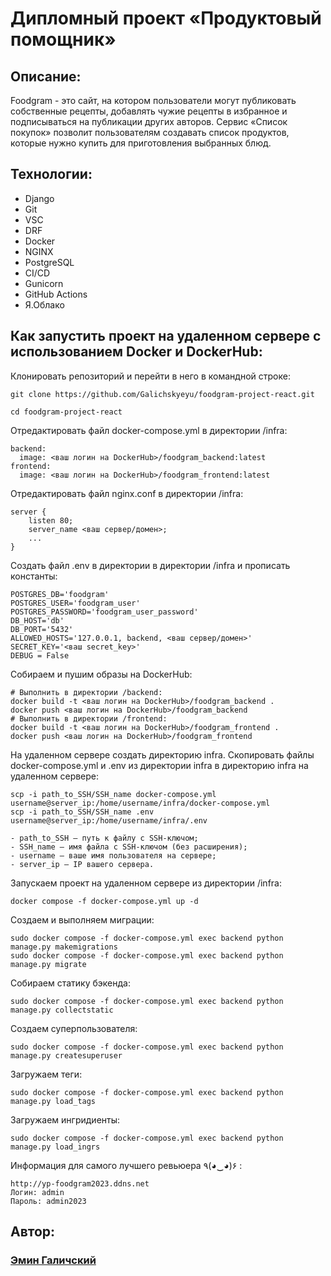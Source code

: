 # Дипломный проект «Продуктовый помощник»

## Описание:
Foodgram - это сайт, на котором пользователи могут публиковать собственные рецепты,
добавлять чужие рецепты в избранное и подписываться на публикации других авторов.
Сервис «Список покупок» позволит пользователям создавать список продуктов,
которые нужно купить для приготовления выбранных блюд.

## Технологии:
- Django
- Git
- VSC
- DRF
- Docker
- NGINX
- PostgreSQL
- CI/CD
- Gunicorn
- GitHub Actions
- Я.Облако

## Как запустить проект на удаленном сервере с использованием Docker и DockerHub:
Клонировать репозиторий и перейти в него в командной строке:

```
git clone https://github.com/Galichskyeyu/foodgram-project-react.git
```

```
cd foodgram-project-react
```

Отредактировать файл docker-compose.yml в директории /infra:

```
backend:
  image: <ваш логин на DockerHub>/foodgram_backend:latest
frontend:
  image: <ваш логин на DockerHub>/foodgram_frontend:latest
```

Отредактировать файл nginx.conf в директории /infra:

```
server {
    listen 80;
    server_name <ваш сервер/домен>;
    ...
}
```

Создать файл .env в директории в директории /infra и прописать константы:

```
POSTGRES_DB='foodgram'
POSTGRES_USER='foodgram_user'
POSTGRES_PASSWORD='foodgram_user_password'
DB_HOST='db'
DB_PORT='5432'
ALLOWED_HOSTS='127.0.0.1, backend, <ваш сервер/домен>'
SECRET_KEY='<ваш secret_key>'
DEBUG = False
```

Собираем и пушим образы на DockerHub:

```
# Выполнить в директории /backend:
docker build -t <ваш логин на DockerHub>/foodgram_backend .
docker push <ваш логин на DockerHub>/foodgram_backend
# Выполнить в директории /frontend:
docker build -t <ваш логин на DockerHub>/foodgram_frontend .
docker push <ваш логин на DockerHub>/foodgram_frontend
```

На удаленном сервере создать директорию infra.
Скопировать файлы docker-compose.yml и .env из директории infra в директорию infra на удаленном сервере:
```
scp -i path_to_SSH/SSH_name docker-compose.yml username@server_ip:/home/username/infra/docker-compose.yml
scp -i path_to_SSH/SSH_name .env username@server_ip:/home/username/infra/.env

- path_to_SSH — путь к файлу с SSH-ключом;
- SSH_name — имя файла с SSH-ключом (без расширения);
- username — ваше имя пользователя на сервере;
- server_ip — IP вашего сервера.
```

Запускаем проект на удаленном сервере из директории /infra:

```
docker compose -f docker-compose.yml up -d
```

Создаем и выполняем миграции:

```
sudo docker compose -f docker-compose.yml exec backend python manage.py makemigrations
sudo docker compose -f docker-compose.yml exec backend python manage.py migrate
```

Собираем статику бэкенда:

```
sudo docker compose -f docker-compose.yml exec backend python manage.py collectstatic
```

Создаем суперпользователя:

```
sudo docker compose -f docker-compose.yml exec backend python manage.py createsuperuser
```

Загружаем теги:

```
sudo docker compose -f docker-compose.yml exec backend python manage.py load_tags
```

Загружаем ингридиенты:

```
sudo docker compose -f docker-compose.yml exec backend python manage.py load_ingrs
```

Информация для самого лучшего ревьюера ٩(◕‿◕)۶ : 

```
http://yp-foodgram2023.ddns.net
Логин: admin
Пароль: admin2023
```

## Автор: 
### [Эмин Галичский](https://github.com/Galichskyeyu "Эмин Галичский")